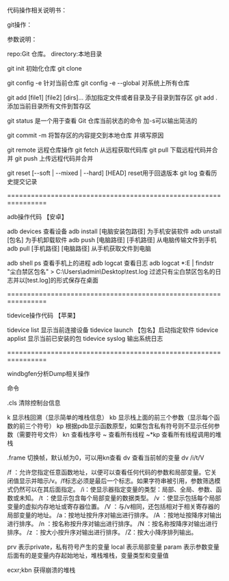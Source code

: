代码操作相关说明书：

git操作：

参数说明：

repo:Git 仓库。
directory:本地目录

git init 初始化仓库
git clone <repo> <directory>

git config -e 针对当前仓库
git config -e --global 对系统上所有仓库

git add [file1] [file2] [dirs]... 添加指定文件或者目录及子目录到暂存区
git add . 添加当前目录所有文件到暂存区

git status 是一个用于查看 Git 仓库当前状态的命令 加-s可以输出简洁的


git commit -m 将暂存区的内容提交到本地仓库 并填写原因



git remote 远程仓库操作
git fetch 从远程获取代码库
git pull 下载远程代码并合并
git push 上传远程代码并合并


git reset [--soft | --mixed | --hard] [HEAD] reset用于回退版本
git log 查看历史提交记录


================================================================


adb操作代码 【安卓】


adb devices 查看设备
adb install [电脑安装包路径] 为手机安装软件
adb unstall [包名] 为手机卸载软件
adb push [电脑路径] [手机路径] 从电脑传输文件到手机
adb pull [手机路径] [电脑路径] 从手机获取文件到电脑

adb shell ps 查看手机上的进程
adb logcat 查看日志
adb logcat *:E | findstr "尘白禁区包名" > C:\Users\admin\Desktop\test.log 
过滤只有尘白禁区包名的日志并以[test.log]的形式保存在桌面


================================================================


tidevice操作代码 【苹果】

tidevice list 显示当前连接设备
tidevice launch 【包名】启动指定软件
tidevice applist 显示当前已安装的包
tidevice syslog 输出系统日志

================================================================

windbgfen分析Dump相关操作


命令

.cls 清除控制台信息

k 显示栈回溯（显示简单的堆栈信息）
kb 显示栈上面的前三个参数（显示每个函数的前三个符号）
kp 根据pdb显示函数原型，如果包含私有符号则不显示任何参数（需要符号文件）
kn 查看栈序号
~ 查看所有线程
~*kp 查看所有线程调用的堆栈


.frame 切换帧，默认帧为0，可以用kn查看
dv 查看当前帧的变量
dv /i/t/V

/f <addr>：允许您指定任意函数地址，以便可以查看任何代码的参数和局部变量。它关闭值显示并暗示/v。/f标志必须是最后一个标志。如果字符串被引用，参数筛选模式仍然可以在其后面指定。
/i：使显示器指定变量的类型：局部、全局、参数、函数或未知。
/t ：使显示包含每个局部变量的数据类型。
/v ：使显示包括每个局部变量的虚拟内存地址或寄存器位置。
/V ：与/v相同，还包括相对于相关寄存器的局部变量的地址。
/a：按地址按升序对输出进行排序。
/A ：按地址按降序对输出进行排序。
/n ：按名称按升序对输出进行排序。
/N ：按名称按降序对输出进行排序。
/z ：按大小按升序对输出进行排序。
/Z：按大小降序排列输出。



prv 表示private，私有符号产生的变量
local 表示局部变量
param 表示参数变量
后面有的是变量内存起始地址，堆栈堆栈，变量类型和变量值










ecxr;kbn 获得崩溃的堆栈
